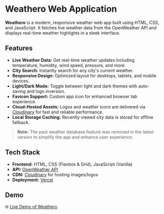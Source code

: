 # Weathero Web Application

**Weathero** is a modern, responsive weather web app built using HTML, CSS, and JavaScript. It fetches live weather data from the OpenWeather API and displays real-time weather highlights in a sleek interface.

## Features

- **Live Weather Data:** Get real-time weather updates including temperature, humidity, wind speed, pressure, and more.
- **City Search:** Instantly search for any city's current weather.
- **Responsive Design:** Optimized layout for desktops, tablets, and mobile devices.
- **Light/Dark Mode:** Toggle between light and dark themes with auto-saving and logo inversion.
- **Favicon Support:** Custom app icon for enhanced browser tab experience.
- **Cloud-Hosted Assets:** Logos and weather icons are delivered via [Cloudinary](https://cloudinary.com/) for fast and reliable performance.
- **Local Storage Caching:** Recently viewed city data is stored for offline fallback.

> **Note:** The past weather database feature was removed in the latest version to simplify the app and enhance user experience.

## Tech Stack

- **Frontend:** HTML, CSS (Flexbox & Grid), JavaScript (Vanilla)
- **API:** [OpenWeather API](https://openweathermap.org/api)
- **CDN:** [Cloudinary](https://cloudinary.com) for hosting images/logos
- **Deployment:** [Vercel](https://vercel.com)

## Demo

🌐 [Live Demo of Weathero](https://weathero-gamma.vercel.app/)

